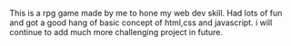 This is a rpg game made by me to hone my web dev skill. Had lots of fun and got a good hang of basic concept of html,css and javascript.
i will continue to add much more challenging project in future.  
